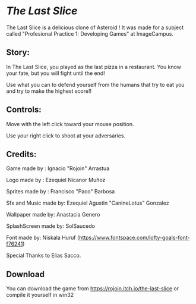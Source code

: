 # _The Last Slice_
The Last Slice is a delicious clone of Asteroid !
It was made for a subject called "Profesional Practice 1: Developing Games" at ImageCampus.

## Story:
In The Last Slice, you played as the last pizza in a restaurant. You know your fate, but you will fight until the end!

Use what you can to defend yourself from the humans that try to eat you and try to make the highest score!!

## Controls:
Move with the left click toward your mouse position.

Use your right click to shoot at your adversaries.

## Credits:
Game made by : Ignacio "Rojoin" Arrastua

Logo made by : Ezequiel Nicanor Muñoz

Sprites made by : Francisco "Paco" Barbosa

Sfx  and Music made by: Ezequiel Agustin "CanineLotus" Gonzalez

Wallpaper made by: Anastacia Genero

SplashScreen made by: SolSaucedo

Font made by: Niskala Huruf (https://www.fontspace.com/lofty-goals-font-f76241)

Special Thanks to Elias Sacco.

## Download

You can download the game from https://rojoin.itch.io/the-last-slice
or compile it yourself in win32
